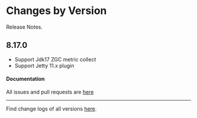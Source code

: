 Changes by Version
==================
Release Notes.

8.17.0
------------------

* Support Jdk17 ZGC metric collect
* Support Jetty 11.x plugin

#### Documentation


All issues and pull requests are [here](https://github.com/apache/skywalking/milestone/178?closed=1)

------------------
Find change logs of all versions [here](changes).
